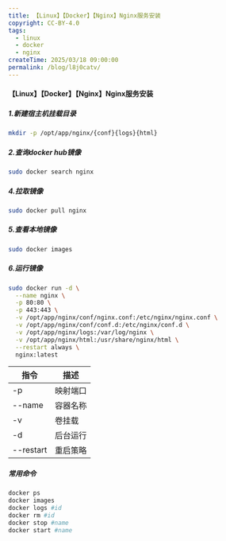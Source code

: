 ```yaml
---
title: 【Linux】【Docker】【Nginx】Nginx服务安装
copyright: CC-BY-4.0
tags:
  - linux
  - docker
  - nginx
createTime: 2025/03/18 09:00:00
permalink: /blog/l8j0catv/
---
```


#### 【Linux】【Docker】【Nginx】Nginx服务安装

##### 1.新建宿主机挂载目录

```bash
mkdir -p /opt/app/nginx/{conf}{logs}{html}
```
##### 2.查询docker hub镜像
```bash
sudo docker search nginx
```
##### 4.拉取镜像
```bash
sudo docker pull nginx
```
##### 5.查看本地镜像
```bash
sudo docker images
```
##### 6.运行镜像
```bash
sudo docker run -d \
  --name nginx \
  -p 80:80 \
  -p 443:443 \
  -v /opt/app/nginx/conf/nginx.conf:/etc/nginx/nginx.conf \
  -v /opt/app/nginx/conf/conf.d:/etc/nginx/conf.d \
  -v /opt/app/nginx/logs:/var/log/nginx \
  -v /opt/app/nginx/html:/usr/share/nginx/html \
  --restart always \
  nginx:latest
```

| 指令      | 描述     |
| --------- | -------- |
| -p        | 映射端口 |
| --name    | 容器名称 |
| -v        | 卷挂载   |
| -d        | 后台运行 |
| --restart | 重启策略 |

##### 常用命令

```bash
docker ps
docker images
docker logs #id
docker rm #id
docker stop #name
docker start #name
```
